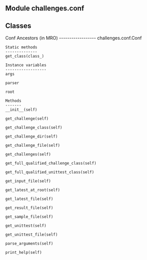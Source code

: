 Module challenges.conf
----------------------

Classes
-------
Conf 
    Ancestors (in MRO)
    ------------------
    challenges.conf.Conf

    Static methods
    --------------
    get_class(class_)

    Instance variables
    ------------------
    args

    parser

    root

    Methods
    -------
    __init__(self)

    get_challenge(self)

    get_challenge_class(self)

    get_challenge_dir(self)

    get_challenge_file(self)

    get_challenges(self)

    get_full_qualified_challenge_class(self)

    get_full_qualified_unittest_class(self)

    get_input_file(self)

    get_latest_at_root(self)

    get_latest_file(self)

    get_result_file(self)

    get_sample_file(self)

    get_unittest(self)

    get_unittest_file(self)

    parse_arguments(self)

    print_help(self)
